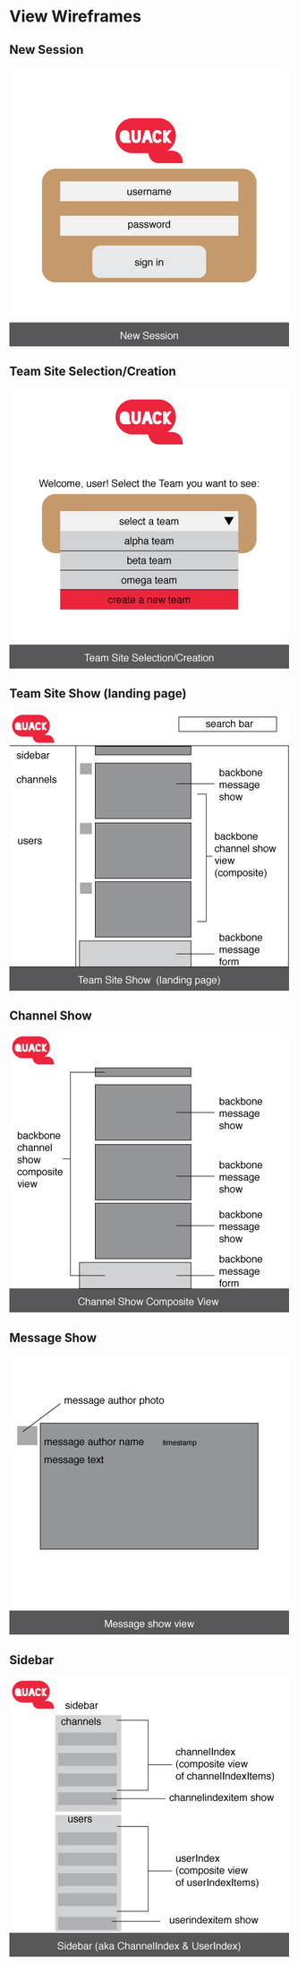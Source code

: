 # View Wireframes

## New Session
![new-session]

## Team Site Selection/Creation
![team-site-select-create]

## Team Site Show (landing page)
![team-site]

## Channel Show
![channel-show]

## Message Show
![message-show]

## Sidebar
![sidebar]

[new-session]: ./wireframes/new_session.png
[team-site-select-create]: ./wireframes/team_site_select.png
[team-site]: ./wireframes/team_site_show.png
[channel-show]: ./wireframes/channel_show_view.png
[message-show]: ./wireframes/message_show_view.png
[sidebar]: ./wireframes/sidebar.png

